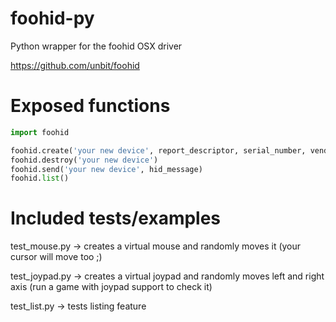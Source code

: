 # foohid-py
Python wrapper for the foohid OSX driver

https://github.com/unbit/foohid

Exposed functions
=================

```py
import foohid

foohid.create('your new device', report_descriptor, serial_number, vendor_id, product_id)
foohid.destroy('your new device')
foohid.send('your new device', hid_message)
foohid.list()
```

Included tests/examples
=======================

test_mouse.py -> creates a virtual mouse and randomly moves it (your cursor will move too ;)

test_joypad.py -> creates a virtual joypad and randomly moves left and right axis (run a game with joypad support to check it)

test_list.py -> tests listing feature
